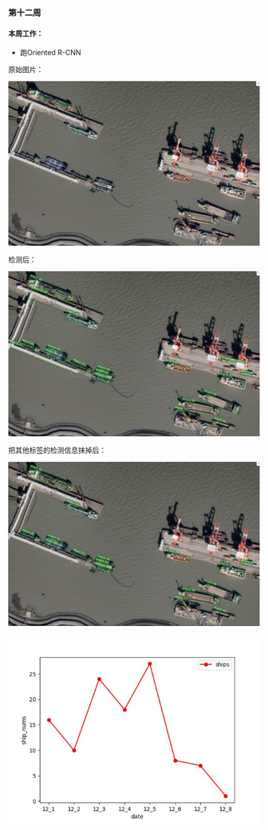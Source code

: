 ### 第十二周

#### 本周工作：

* 跑Oriented R-CNN

原始图片：

<img src="./images/1.jpg" width="800;" />

检测后：

<img src="./images/1_result.jpg" width="800;" />

把其他标签的检测信息抹掉后：

<img src="./images/1_result2.jpg" width="800;" />

![](./images/result.jpg)















